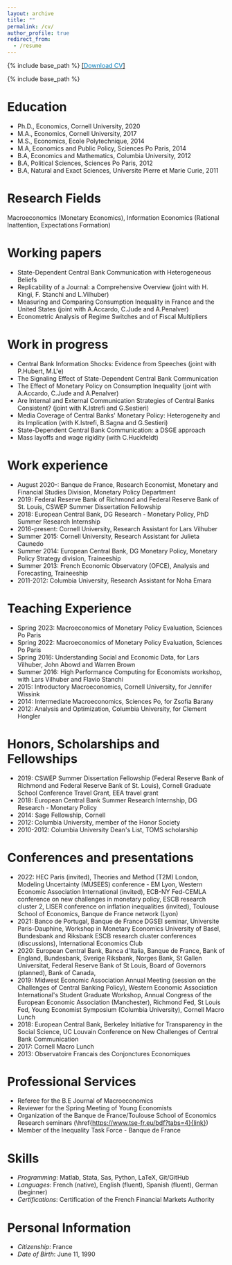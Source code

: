 ```yaml
---
layout: archive
title: ""
permalink: /cv/
author_profile: true
redirect_from:
  - /resume
---
```

{% include base_path %}
[[<span style="color:#007CBB">Download CV</span>]](../files/Herbert-Sylverie_CV.pdf)

{% include base_path %}

Education
======
* Ph.D., Economics, Cornell University, 2020
* M.A., Economics, Cornell University, 2017
* M.S., Economics, Ecole Polytechnique, 2014
* M.A, Economics and Public Policy, Sciences Po Paris, 2014
* B.A, Economics and Mathematics, Columbia University, 2012
* B.A, Political Sciences, Sciences Po Paris, 2012
* B.A, Natural and Exact Sciences, Universite Pierre et Marie Curie, 2011

Research Fields
======
Macroeconomics (Monetary Economics), Information Economics (Rational Inattention, Expectations Formation)

Working papers
======
* State-Dependent Central Bank Communication with Heterogeneous Beliefs
* Replicability of a Journal: a Comprehensive Overview (joint with H. Kingi, F. Stanchi and L.Vilhuber)
* Measuring and Comparing Consumption Inequality in France and the United States (joint with A.Accardo, C.Jude and A.Penalver)
* Econometric Analysis of Regime Switches and of Fiscal Multipliers


Work in progress
======
*  Central Bank Information Shocks: Evidence from Speeches (joint with P.Hubert, M.L\'e)
* The Signaling Effect of State-Dependent Central Bank Communication 
* The Effect of Monetary Policy on Consumption Inequality (joint with A.Accardo, C.Jude and A.Penalver)
* Are Internal and External Communication Strategies of Central Banks Consistent? (joint with K.Istrefi and G.Sestieri)
* Media Coverage of Central Banks' Monetary Policy: Heterogeneity and its Implication (with K.Istrefi, B.Sagna and G.Sestieri) 
* State-Dependent Central Bank Communication: a DSGE approach
* Mass layoffs and wage rigidity (with C.Huckfeldt)


Work experience
======
* August 2020-: Banque de France, Research Economist,  Monetary and Financial Studies Division, Monetary Policy Department
* 2019: Federal Reserve Bank of Richmond and Federal Reserve Bank of St. Louis, CSWEP Summer Dissertation Fellowship 
* 2018: European Central Bank, DG Research - Monetary Policy, PhD Summer Research Internship
* 2016-present: Cornell University, Research Assistant for Lars Vilhuber
* Summer 2015: Cornell University, Research Assistant for Julieta Caunedo
* Summer 2014: European Central Bank, DG Monetary Policy, Monetary Policy Strategy division, Traineeship 
* Summer 2013: French Economic Observatory (OFCE), Analysis and Forecasting, Traineeship
* 2011-2012: Columbia University, Research Assistant for Noha Emara

Teaching Experience
======
* Spring 2023: Macroeconomics of Monetary Policy Evaluation, Sciences Po Paris
* Spring 2022: Macroeconomics of Monetary Policy Evaluation, Sciences Po Paris
* Spring 2016: Understanding Social and Economic Data, for Lars Vilhuber, John Abowd and Warren Brown
* Summer 2016: High Performance Computing for Economists workshop, with Lars Vilhuber and Flavio Stanchi
* 2015: Introductory Macroeconomics, Cornell University, for Jennifer Wissink
* 2014: Intermediate Macroeconomics, Sciences Po, for Zsofia Barany
* 2012: Analysis and Optimization, Columbia University, for Clement Hongler


Honors, Scholarships and Fellowships
======
* 2019: CSWEP Summer Dissertation Fellowship (Federal Reserve Bank of Richmond and Federal Reserve Bank of St. Louis), Cornell Graduate School Conference Travel Grant, EEA travel grant
* 2018: European Central Bank Summer Research Internship, DG Research - Monetary Policy
* 2014: Sage Fellowship, Cornell
* 2012: Columbia University, member of the Honor Society
* 2010-2012: Columbia University Dean's List, TOMS scholarship
  
Conferences and presentations
======
* 2022: HEC Paris (invited), Theories and Method (T2M) London, Modeling Uncertainty (MUSEES) conference - EM Lyon, Western Economic Association International (invited), ECB-NY Fed-CEMLA conference on new challenges in monetary policy, ESCB research cluster 2, LISER conference on inflation inequalities (invited), Toulouse School of Economics, Banque de France network (Lyon)
* 2021: Banco de Portugal, Banque de France DGSEI seminar, Universite Paris-Dauphine, Workshop in Monetary Economics University of Basel, Bundesbank and Riksbank ESCB research cluster conferences (discussions), International Economics Club
* 2020: European Central Bank, Banca d'Italia, Banque de France, Bank of England, Bundesbank, Sverige Riksbank, Norges Bank, St Gallen Universitat, Federal Reserve Bank of St Louis, Board of Governors (planned), Bank of Canada, 
* 2019: Midwest Economic Association Annual Meeting (session on the Challenges of Central Banking Policy), Western Economic Association International's Student Graduate Workshop, Annual Congress of the European Economic Association (Manchester), Richmond Fed, St Louis Fed, Young Economist Symposium (Columbia University), Cornell Macro Lunch
* 2018: European Central Bank, Berkeley Initiative for Transparency in the Social Science, UC Louvain Conference on New Challenges of Central Bank Communication
* 2017: Cornell Macro Lunch
* 2013: Observatoire Francais des Conjonctures Economiques
  
Professional Services 
======
* Referee for the B.E Journal of Macroeconomics
* Reviewer for the Spring Meeting of Young Economists
* Organization of the Banque de France/Toulouse School of Economics Research seminars (\href{https://www.tse-fr.eu/bdf?tabs=4}{link})
* Member of the Inequality Task Force - Banque de France

Skills
======
* <em>Programming</em>: Matlab, Stata, Sas, Python, LaTeX, Git/GitHub
* <em>Languages</em>: French (native), English (fluent), Spanish (fluent), German (beginner)
* <em>Certifications</em>: Certification of the French Financial Markets Authority
  
Personal Information
======
* <em>Citizenship</em>:	France
* <em>Date of Birth</em>: June 11, 1990
